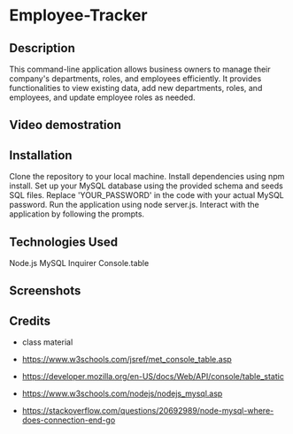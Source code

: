 # Employee-Tracker



## Description

This command-line application allows business owners to manage their company's departments, roles, and employees efficiently. It provides functionalities to view existing data, add new departments, roles, and employees, and update employee roles as needed.

## Video demostration 



## Installation
Clone the repository to your local machine.
Install dependencies using npm install.
Set up your MySQL database using the provided schema and seeds SQL files.
Replace 'YOUR_PASSWORD' in the code with your actual MySQL password.
Run the application using node server.js.
Interact with the application by following the prompts.

## Technologies Used
Node.js
MySQL
Inquirer
Console.table

## Screenshots



## Credits

- class material 

- https://www.w3schools.com/jsref/met_console_table.asp

- https://developer.mozilla.org/en-US/docs/Web/API/console/table_static

- https://www.w3schools.com/nodejs/nodejs_mysql.asp

- https://stackoverflow.com/questions/20692989/node-mysql-where-does-connection-end-go


